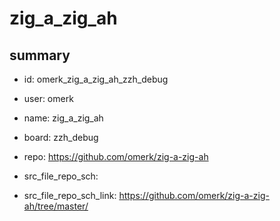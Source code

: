 # zig_a_zig_ah
 
## summary 
* id: omerk_zig_a_zig_ah_zzh_debug
* user: omerk
* name: zig_a_zig_ah
* board: zzh_debug
* repo: https://github.com/omerk/zig-a-zig-ah



* src_file_repo_sch: 
* src_file_repo_sch_link: https://github.com/omerk/zig-a-zig-ah/tree/master/







